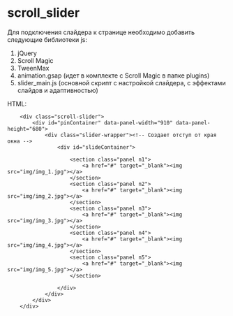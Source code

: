 # scroll_slider
Для подключения слайдера к странице необходимо добавить следующие библиотеки js:<br />
1. jQuery
2. Scroll Magic
3. TweenMax
4. animation.gsap (идет в комплекте с Scroll Magic в папке plugins)
5. slider_main.js (основной скрипт с настройкой слайдера, с эффектами слайдов и адаптивностью)

HTML:

```
    <div class="scroll-slider">
        <div id="pinContainer" data-panel-width="910" data-panel-height="680">
            <div class="slider-wrapper"><!-- Создает отступ от края окна -->
                <div id="slideContainer">

                    <section class="panel n1">
                        <a href="#" target="_blank"><img src="img/img_1.jpg"></a>
                    </section>
                    <section class="panel n2">
                        <a href="#" target="_blank"><img src="img/img_2.jpg"></a>
                    </section>
                    <section class="panel n3">
                        <a href="#" target="_blank"><img src="img/img_3.jpg"></a>
                    </section>
                    <section class="panel n4">
                        <a href="#" target="_blank"><img src="img/img_4.jpg"></a>
                    </section>
                    <section class="panel n5">
                        <a href="#" target="_blank"><img src="img/img_5.jpg"></a>
                    </section>
          
                </div>
            </div>
        </div>
    </div>
```
